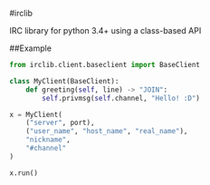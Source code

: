 #irclib

IRC library for python 3.4+ using a class-based API

##Example

```python
from irclib.client.baseclient import BaseClient

class MyClient(BaseClient):
    def greeting(self, line) -> "JOIN":
        self.privmsg(self.channel, "Hello! :D")

x = MyClient(
    ("server", port),
    ("user_name", "host_name", "real_name"),
    "nickname",
    "#channel"
)

x.run()
```
